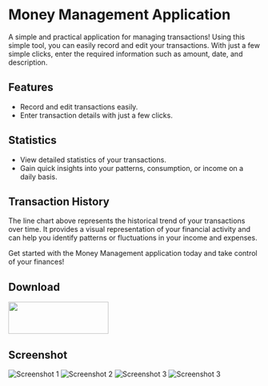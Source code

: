 # Money Management Application

A simple and practical application for managing transactions! Using this simple tool, you can easily record and edit your transactions. With just a few simple clicks, enter the required information such as amount, date, and description.

## Features

- Record and edit transactions easily.
- Enter transaction details with just a few clicks.

## Statistics

- View detailed statistics of your transactions.
- Gain quick insights into your patterns, consumption, or income on a daily basis.

## Transaction History

The line chart above represents the historical trend of your transactions over time. It provides a visual representation of your financial activity and can help you identify patterns or fluctuations in your income and expenses.

Get started with the Money Management application today and take control of your finances!



## Download

<a href="https://myket.ir/app/com.amin.bakhshi.moneyapp?utm_source=search-ads-gift&utm_medium=cpc"><img src="https://myket.ir/core/images/logo/get-en.png"  width="200" height="64" /> </a>


## Screenshot

![Screenshot 1](https://s8.uupload.ir/files/4_val9.png)
![Screenshot 2](https://s8.uupload.ir/files/2_rd9y.png)
![Screenshot 3](https://s8.uupload.ir/files/1_48n6.png)
![Screenshot 3](https://s8.uupload.ir/files/3_4kyo.png)


